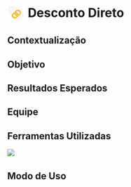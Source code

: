 <h1>
	<img width="40px" align="center" src="https://github.com/joaov12/DescontoDiretoAPI/blob/main/LogoDD.png"> Desconto Direto
</h1>


## Contextualização


## Objetivo


## Resultados Esperados


## Equipe


## Ferramentas Utilizadas

<p>
  <a href="https://skillicons.dev">
    <img src="https://skillicons.dev/icons?i=java,spring,idea,vscode,git,github,mysql,notion,vite,react,maven" />
  </a>
</p>

## Modo de Uso

